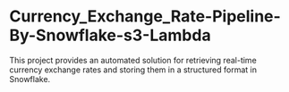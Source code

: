 # Currency_Exchange_Rate-Pipeline-By-Snowflake-s3-Lambda
This project provides an automated solution for retrieving real-time currency exchange rates and storing them in a structured format in Snowflake.
